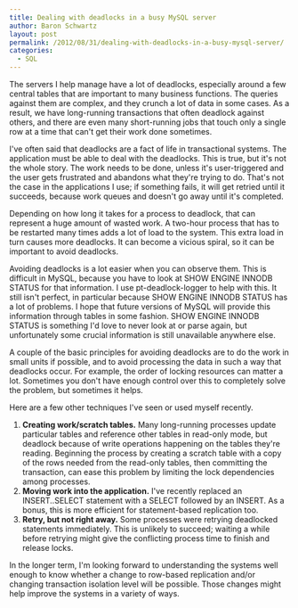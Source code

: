 ```yaml
---
title: Dealing with deadlocks in a busy MySQL server
author: Baron Schwartz
layout: post
permalink: /2012/08/31/dealing-with-deadlocks-in-a-busy-mysql-server/
categories:
  - SQL
---
```

The servers I help manage have a lot of deadlocks, especially around a few central tables that are important to many business functions. The queries against them are complex, and they crunch a lot of data in some cases. As a result, we have long-running transactions that often deadlock against others, and there are even many short-running jobs that touch only a single row at a time that can't get their work done sometimes.

I've often said that deadlocks are a fact of life in transactional systems. The application must be able to deal with the deadlocks. This is true, but it's not the whole story. The work needs to be done, unless it's user-triggered and the user gets frustrated and abandons what they're trying to do. That's not the case in the applications I use; if something fails, it will get retried until it succeeds, because work queues and doesn't go away until it's completed.

Depending on how long it takes for a process to deadlock, that can represent a huge amount of wasted work. A two-hour process that has to be restarted many times adds a lot of load to the system. This extra load in turn causes more deadlocks. It can become a vicious spiral, so it can be important to avoid deadlocks.

Avoiding deadlocks is a lot easier when you can observe them. This is difficult in MySQL, because you have to look at SHOW ENGINE INNODB STATUS for that information. I use pt-deadlock-logger to help with this. It still isn't perfect, in particular because SHOW ENGINE INNODB STATUS has a lot of problems. I hope that future versions of MySQL will provide this information through tables in some fashion. SHOW ENGINE INNODB STATUS is something I'd love to never look at or parse again, but unfortunately some crucial information is still unavailable anywhere else.

A couple of the basic principles for avoiding deadlocks are to do the work in small units if possible, and to avoid processing the data in such a way that deadlocks occur. For example, the order of locking resources can matter a lot. Sometimes you don't have enough control over this to completely solve the problem, but sometimes it helps.

Here are a few other techniques I've seen or used myself recently.

1.  **Creating work/scratch tables.** Many long-running processes update particular tables and reference other tables in read-only mode, but deadlock because of write operations happening on the tables they're reading. Beginning the process by creating a scratch table with a copy of the rows needed from the read-only tables, then committing the transaction, can ease this problem by limiting the lock dependencies among processes.
2.  **Moving work into the application.** I've recently replaced an INSERT..SELECT statement with a SELECT followed by an INSERT. As a bonus, this is more efficient for statement-based replication too.
3.  **Retry, but not right away.** Some processes were retrying deadlocked statements immediately. This is unlikely to succeed; waiting a while before retrying might give the conflicting process time to finish and release locks.

In the longer term, I'm looking forward to understanding the systems well enough to know whether a change to row-based replication and/or changing transaction isolation level will be possible. Those changes might help improve the systems in a variety of ways.
